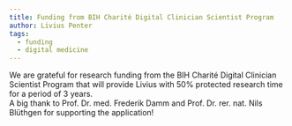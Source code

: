 ```yaml
---
title: Funding from BIH Charité Digital Clinician Scientist Program
author: Livius Penter
tags:
  - funding
  - digital medicine 
---
```


We are grateful for research funding from the BIH Charité Digital Clinician Scientist Program
that will provide Livius with 50% protected research time for a period of 3 years.  
A big thank to Prof. Dr. med. Frederik Damm and Prof. Dr. rer. nat. Nils Blüthgen 
for supporting the application!
